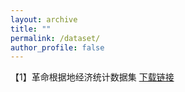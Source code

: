 ```yaml
---
layout: archive
title: ""
permalink: /dataset/
author_profile: false
---
```




【1】革命根据地经济统计数据集 [下载链接](https://redecohis.github.io/index.html)<br>

